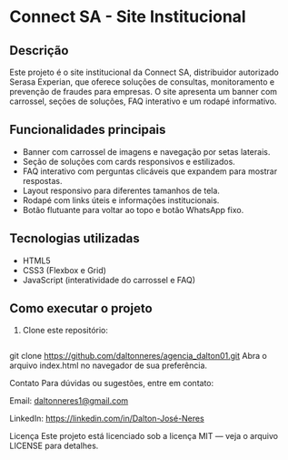 # Connect SA - Site Institucional

## Descrição

Este projeto é o site institucional da Connect SA, distribuidor autorizado Serasa Experian, que oferece soluções de consultas, monitoramento e prevenção de fraudes para empresas. O site apresenta um banner com carrossel, seções de soluções, FAQ interativo e um rodapé informativo.

## Funcionalidades principais

- Banner com carrossel de imagens e navegação por setas laterais.
- Seção de soluções com cards responsivos e estilizados.
- FAQ interativo com perguntas clicáveis que expandem para mostrar respostas.
- Layout responsivo para diferentes tamanhos de tela.
- Rodapé com links úteis e informações institucionais.
- Botão flutuante para voltar ao topo e botão WhatsApp fixo.

## Tecnologias utilizadas

- HTML5  
- CSS3 (Flexbox e Grid)  
- JavaScript (interatividade do carrossel e FAQ)  

## Como executar o projeto

1. Clone este repositório:
   ```bash
 git clone https://github.com/daltonneres/agencia_dalton01.git
Abra o arquivo index.html no navegador de sua preferência.

Contato
Para dúvidas ou sugestões, entre em contato:

Email: daltonneres1@gmail.com

LinkedIn: https://linkedin.com/in/Dalton-José-Neres

Licença
Este projeto está licenciado sob a licença MIT — veja o arquivo LICENSE para detalhes.
